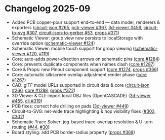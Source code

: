 # Changelog 2025-09

- Added PCB copper-pour support end-to-end — data model, renderers & exporters ([circuit-json #265](https://github.com/tscircuit/circuit-json/pull/265), [pcb-viewer #367](https://github.com/tscircuit/pcb-viewer/pull/367), [3d-viewer #456](https://github.com/tscircuit/3d-viewer/pull/456), [circuit-to-svg #307](https://github.com/tscircuit/circuit-to-svg/pull/307), [circuit-json-to-gerber #53](https://github.com/tscircuit/circuit-json-to-gerber/pull/53), [props #371](https://github.com/tscircuit/props/pull/371))
- Schematic Viewer: group view now persists to localStorage with override option ([schematic-viewer #124](https://github.com/tscircuit/schematic-viewer/pull/124))
- Schematic Viewer: mobile touch support for group viewing ([schematic-viewer #120](https://github.com/tscircuit/schematic-viewer/pull/120), [#119](https://github.com/tscircuit/schematic-viewer/pull/119))
- Core: auto-adds power-direction arrows on schematic pins ([core #1284](https://github.com/tscircuit/core/pull/1284))
- Core: prevents duplicate components when names clash ([core #1287](https://github.com/tscircuit/core/pull/1287))
- Core & Props: new Pinout component support ([core #1274](https://github.com/tscircuit/core/pull/1274), [props #366](https://github.com/tscircuit/props/pull/366))
- Core: automatic silkscreen overlap adjustment render phase ([core #1267](https://github.com/tscircuit/core/pull/1267))
- CAD: glTF model URLs supported in circuit data & core ([circuit-json #266](https://github.com/tscircuit/circuit-json/pull/266), [core #1288](https://github.com/tscircuit/core/pull/1288), [props #372](https://github.com/tscircuit/props/pull/372))
- 3D Viewer & CLI: import local OBJ files (OpenCASCADE) ([3d-viewer #455](https://github.com/tscircuit/3d-viewer/pull/455), [cli #319](https://github.com/tscircuit/cli/pull/319))
- PCB fixes: correct hole drilling on pads ([3d-viewer #449](https://github.com/tscircuit/3d-viewer/pull/449))
- Circuit-to-SVG: net-wide trace highlighting & hop visibility fixes ([#303](https://github.com/tscircuit/circuit-to-svg/pull/303), [#302](https://github.com/tscircuit/circuit-to-svg/pull/302))
- Schematic Trace Solver: jog-based trace-overlap resolution & U-turn routing ([#44](https://github.com/tscircuit/schematic-trace-solver/pull/44), [#30](https://github.com/tscircuit/schematic-trace-solver/pull/30))
- Board styling: add PCB border-radius property ([props #368](https://github.com/tscircuit/props/pull/368))
